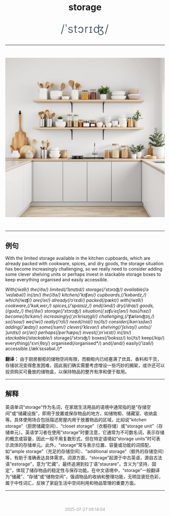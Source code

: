 <div align="center">

# storage

<div style="margin: 30px 0;">
<h1 style="font-size: 2.5em; font-weight: 300; letter-spacing: 2px; margin: 0; color: #2c3e50;">
/ˈstɔrɪʤ/
</h1>
</div>

</div>

---

<div align="center" style="margin: 40px 0;">

![storage](images/storage.png)

</div>

---

## 例句

With the limited storage available in the kitchen cupboards, which are already packed with cookware, spices, and dry goods, the storage situation has become increasingly challenging, so we really need to consider adding some clever shelving units or perhaps invest in stackable storage boxes to keep everything organised and easily accessible.

*With(/wɪθ/) the(/ðə/) limited(/ˈlɪmɪtɪd/) storage(/ˈstɔrɪʤ/) available(/əˈveɪləbəl/) in(/ɪn/) the(/ðə/) kitchen(/ˈkɪʧən/) cupboards,(/ˈkəbərdz,/) which(/wɪʧ/) are(/ər/) already(/ɔˈrɛdi/) packed(/pækt/) with(/wɪθ/) cookware,(/ˈkʊkˌwɛr,/) spices,(/ˈspaɪsɪz,/) and(/ənd/) dry(/draɪ/) goods,(/gʊdz,/) the(/ðə/) storage(/ˈstɔrɪʤ/) situation(/ˌsɪʧuˈeɪʃən/) has(/həz/) become(/bɪˈkəm/) increasingly(/ˌɪnˈkrisɪŋgli/) challenging,(/ˈʧælənʤɪŋ,/) so(/soʊ/) we(/wi/) really(/ˈrɪli/) need(/nid/) to(/tɪ/) consider(/kənˈsɪdər/) adding(/ˈædɪŋ/) some(/səm/) clever(/ˈklɛvər/) shelving(/ˈʃɛlvɪŋ/) units(/ˈjunɪts/) or(/ər/) perhaps(/pərˈhæps/) invest(/ˌɪnˈvɛst/) in(/ɪn/) stackable(/stackable*/) storage(/ˈstɔrɪʤ/) boxes(/ˈbɑksɪz/) to(/tɪ/) keep(/kip/) everything(/ˈɛvriˌθɪŋ/) organised(/organised*/) and(/ənd/) easily(/ˈizəli/) accessible.(/ækˈsɛsəbəl./)*

**翻译：** 由于厨房橱柜的储物空间有限，而橱柜内已经塞满了炊具、香料和干货，存储状况变得愈发困难，因此我们确实需要考虑增设一些巧妙的搁架，或许还可以投资购买可叠放的储物盒，以保持物品的整齐有序和便于取用。

---

## 解释

英语单词“storage”作为名词，在家居生活用品的语境中通常指的是“存储空间”或“储藏设施”，即用于放置或保存物品的地方，如储物柜、储藏室、收纳盒等。具体使用场合包括描述房屋内用于放置物品的区域，比如说“kitchen storage”（厨房储藏空间）、“closet storage”（衣橱存储）或“storage unit”（存储单元）。英语学习者在使用“storage”时要注意，它通常为不可数名词，表示存储的概念或容量，因此一般不用复数形式，但在特定语境如“storage units”时可表示具体的存储单元。此外，“storage”常与表示位置、容量或功能的词搭配，如“ample storage”（充足的存储空间）、“additional storage”（额外的存储空间）等，有助于准确表达具体需求。词源方面，“storage”起源于中古英语，源自古法语“estorage”，意为“贮藏”，最终追溯到拉丁语“staurare”，含义为“坚持、固定”，体现了储存物品的稳定性与保存功能。在中文语境中，“storage”一般翻译为“储藏”、“存储”或“储物空间”，强调物品的收纳和整理功能，无明显褒贬色彩，属于中性词汇，反映了家庭生活中空间利用和物品管理的重要方面。


---

<div align="center" style="margin-top: 50px;">
<small style="color: #999; font-size: 0.9em;">2025-07-27 09:14:04</small>
</div>
